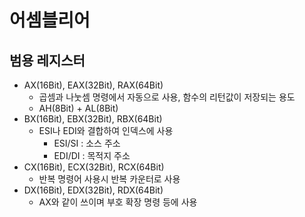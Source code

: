 어셈블리어
===============
범용 레지스터
-----
+ AX(16Bit), EAX(32Bit), RAX(64Bit)
    + 곱셈과 나눗셈 명령에서 자동으로 사용, 함수의 리턴값이 저장되는 용도
    + AH(8Bit) + AL(8Bit)
+ BX(16Bit), EBX(32Bit), RBX(64Bit)
    + ESI나 EDI와 결합하여 인덱스에 사용
        + ESI/SI : 소스 주소
        + EDI/DI : 목적지 주소
+ CX(16Bit), ECX(32Bit), RCX(64Bit)
    + 반복 명령어 사용시 반복 카운터로 사용
+ DX(16Bit), EDX(32Bit), RDX(64Bit)
    + AX와 같이 쓰이며 부호 확장 명령 등에 사용
